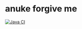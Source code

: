 # anuke forgive me
[![Java CI](https://github.com/DeltaNedas/Viewports/actions/workflows/build.yml/badge.svg)](https://github.com/DeltaNedas/Viewports/actions/workflows/build.yml)
